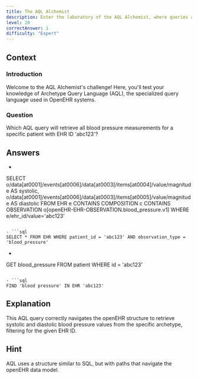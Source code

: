 ```yaml
---
title: The AQL Alchemist
description: Enter the laboratory of the AQL Alchemist, where queries are brewed to extract the essence of clinical data!
level: 20
correctAnswer: 1
difficulty: "Expert"
---
```


## Context

### Introduction

Welcome to the AQL Alchemist's challenge! Here, you'll test your knowledge of Archetype Query Language (AQL), the specialized query language used in OpenEHR systems.

### Question

Which AQL query will retrieve all blood pressure measurements for a specific patient with EHR ID 'abc123'?

## Answers

- ```sql
SELECT o/data[at0001]/events[at0006]/data[at0003]/items[at0004]/value/magnitude AS systolic,
       o/data[at0001]/events[at0006]/data[at0003]/items[at0005]/value/magnitude AS diastolic
FROM EHR e
CONTAINS COMPOSITION c
CONTAINS OBSERVATION o[openEHR-EHR-OBSERVATION.blood_pressure.v1]
WHERE e/ehr_id/value='abc123'
```

- ```sql
SELECT * FROM EHR WHERE patient_id = 'abc123' AND observation_type = 'blood_pressure'
```

- ```sql
GET blood_pressure FROM patient WHERE id = 'abc123'
```

- ```sql
FIND 'blood pressure' IN EHR 'abc123'
```

## Explanation

This AQL query correctly navigates the openEHR structure to retrieve systolic and diastolic blood pressure values from the specific archetype, filtering for the given EHR ID.

## Hint

AQL uses a structure similar to SQL, but with paths that navigate the openEHR data model.
